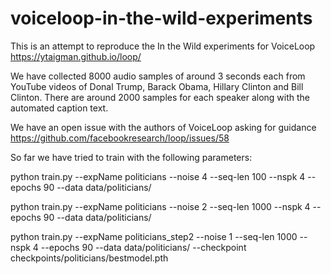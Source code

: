 # voiceloop-in-the-wild-experiments

This is an attempt to reproduce the In the Wild experiments for VoiceLoop https://ytaigman.github.io/loop/

We have collected 8000 audio samples of around 3 seconds each from YouTube videos of Donal Trump, Barack Obama, Hillary Clinton and Bill Clinton. There are around 2000 samples for each speaker along with the automated caption text.

We have an open issue with the authors of VoiceLoop asking for guidance https://github.com/facebookresearch/loop/issues/58

So far we have tried to train with the following parameters:

python train.py --expName politicians --noise 4 --seq-len 100 --nspk 4 --epochs 90 --data data/politicians/

python train.py --expName politicians --noise 2 --seq-len 1000 --nspk 4 --epochs 90 --data data/politicians/

python train.py --expName politicians_step2 --noise 1 --seq-len 1000 --nspk 4 --epochs 90 --data data/politicians/ --checkpoint checkpoints/politicians/bestmodel.pth
